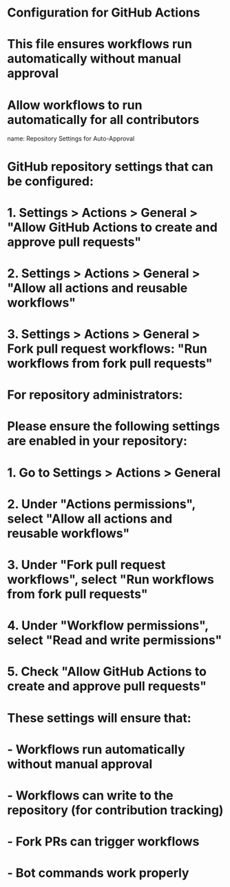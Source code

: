 # Configuration for GitHub Actions
# This file ensures workflows run automatically without manual approval

# Allow workflows to run automatically for all contributors
name: Repository Settings for Auto-Approval

# GitHub repository settings that can be configured:
# 1. Settings > Actions > General > "Allow GitHub Actions to create and approve pull requests"
# 2. Settings > Actions > General > "Allow all actions and reusable workflows"
# 3. Settings > Actions > General > Fork pull request workflows: "Run workflows from fork pull requests"

# For repository administrators:
# Please ensure the following settings are enabled in your repository:

# 1. Go to Settings > Actions > General
# 2. Under "Actions permissions", select "Allow all actions and reusable workflows"
# 3. Under "Fork pull request workflows", select "Run workflows from fork pull requests"
# 4. Under "Workflow permissions", select "Read and write permissions"
# 5. Check "Allow GitHub Actions to create and approve pull requests"

# These settings will ensure that:
# - Workflows run automatically without manual approval
# - Workflows can write to the repository (for contribution tracking)
# - Fork PRs can trigger workflows
# - Bot commands work properly
